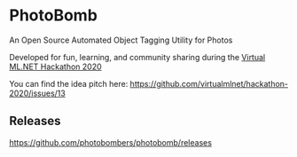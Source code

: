 # PhotoBomb
An Open Source Automated Object Tagging Utility for Photos

Developed for fun, learning, and community sharing during the [Virtual ML.NET Hackathon 2020](https://github.com/virtualmlnet/hackathon-2020)

You can find the idea pitch here:
https://github.com/virtualmlnet/hackathon-2020/issues/13

## Releases    
https://github.com/photobombers/photobomb/releases